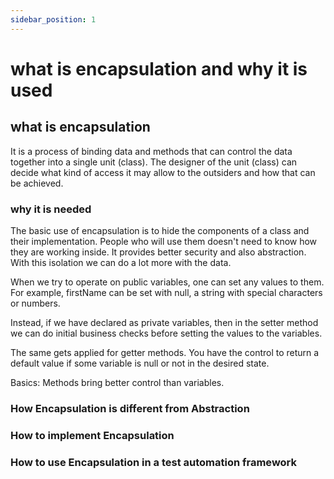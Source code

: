 ```yaml
---
sidebar_position: 1
---
```


# what is encapsulation and why it is used

## what is encapsulation

It is a process of binding data and methods that can control the data together into a single unit (class). The designer of the unit (class) can decide what kind of access it may allow to the outsiders and how that can be achieved.

### why it is needed

The basic use of encapsulation is to hide the components of a class and their implementation. People who will use them doesn't need to know how they are working inside. It provides better security and also abstraction. With this isolation we can do a lot more with the data.

When we try to operate on public variables, one can set any values to them. For example, firstName can be set with null, a string with special characters or numbers.

Instead, if we have declared as private variables, then in the setter method we can do initial business checks before setting the values to the variables.

The same gets applied for getter methods. You have the control to return a default value if some variable is null or not in the desired state.

Basics: Methods bring better control than variables.

### How Encapsulation is different from Abstraction

### How to implement Encapsulation

### How to use Encapsulation in a test automation framework
